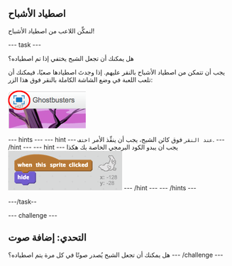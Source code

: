 ## اصطياد الأشباح

لنمكِّن اللاعب من اصطياد الأشباح!

\--- task \---

هل يمكنك أن تجعل الشبح يختفي إذا تم اصطياده؟

يجب أن تتمكن من اصطياد الأشباح بالنقر عليهم. إذا وجدتَ اصطيادها صعبًا، فيمكنك أن تلعب اللعبة في وضع الشاشة الكاملة بالنقر فوق هذا الزر:

![لقطة الشاشة](images/ghost-fullscreen.png)

\--- hints \--- \--- hint \--- `عند النقر` فوق كائن الشبح، يجب أن ينفِّذ الأمر `اختف`. \--- /hint \--- \--- hint \--- يجب ان يبدو الكود البرمجي الخاصة بك هكذا ![screenshot](images/ghost-catch-code.png) \--- /hint \--- \--- /hints \---

\---/task--

\--- challenge \---

## التحدي: إضافة صوت

هل يمكنك أن تجعل الشبح يُصدر صوتًا في كل مرة يتم اصطياده؟ \--- /challenge \---